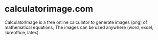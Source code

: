 # calculatorimage.com

CalculatorImage is a free online calculator to generate images (png) of mathematical equations, The images can be used anywhere (word, excel, libreoffice, latex).


